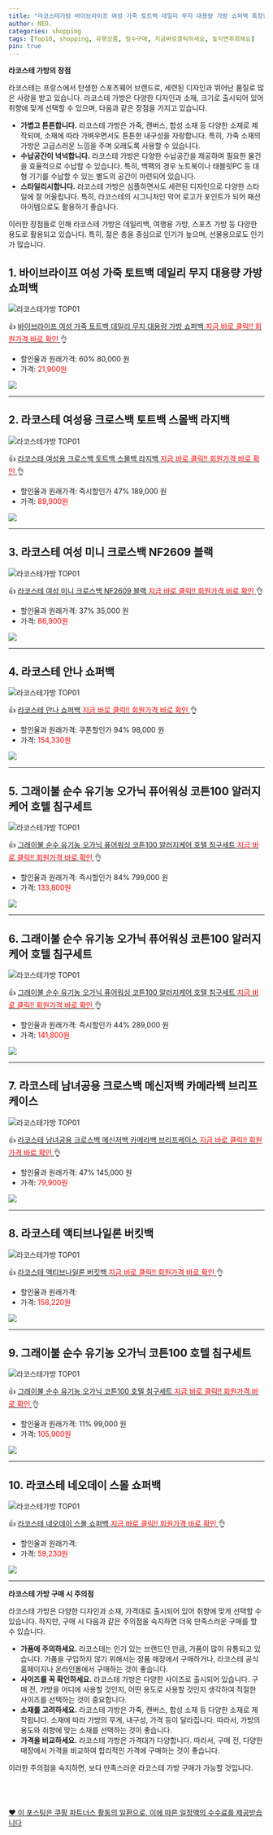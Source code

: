 ```yaml
---
title: "라코스테가방 바이브라이프 여성 가죽 토트백 데일리 무지 대용량 가방 쇼퍼백 특장점 필요 추천 제품 비교 최저 가격 비교 장점 구매 후기 구매평"
author: NEO.
categories: shopping
tags: [Top10, shopping, 유행상품, 필수구매, 지금바로클릭하세요, 놓치면후회해요]
pin: true
---
```

**라코스테 가방의 장점**

라코스테는 프랑스에서 탄생한 스포츠웨어 브랜드로, 세련된 디자인과 뛰어난 품질로 많은 사랑을 받고 있습니다. 라코스테 가방은 다양한 디자인과 소재, 크기로 출시되어 있어 취향에 맞게 선택할 수 있으며, 다음과 같은 장점을 가지고 있습니다.

* **가볍고 튼튼합니다.** 라코스테 가방은 가죽, 캔버스, 합성 소재 등 다양한 소재로 제작되며, 소재에 따라 가벼우면서도 튼튼한 내구성을 자랑합니다. 특히, 가죽 소재의 가방은 고급스러운 느낌을 주며 오래도록 사용할 수 있습니다.
* **수납공간이 넉넉합니다.** 라코스테 가방은 다양한 수납공간을 제공하여 필요한 물건을 효율적으로 수납할 수 있습니다. 특히, 백팩의 경우 노트북이나 태블릿PC 등 대형 기기를 수납할 수 있는 별도의 공간이 마련되어 있습니다.
* **스타일리시합니다.** 라코스테 가방은 심플하면서도 세련된 디자인으로 다양한 스타일에 잘 어울립니다. 특히, 라코스테의 시그니처인 악어 로고가 포인트가 되어 패션 아이템으로도 활용하기 좋습니다.

이러한 장점들로 인해 라코스테 가방은 데일리백, 여행용 가방, 스포츠 가방 등 다양한 용도로 활용되고 있습니다. 특히, 젊은 층을 중심으로 인기가 높으며, 선물용으로도 인기가 많습니다.

   

## 1. 바이브라이프 여성 가죽 토트백 데일리 무지 대용량 가방 쇼퍼백

![라코스테가방 TOP01](https://thumbnail9.coupangcdn.com/thumbnails/remote/490x490ex/image/vendor_inventory/ee34/2a1f586e20cb8bb026f16b9766b53ef5c3643e28f0350e083022409d3b63.png)


👍 [바이브라이프 여성 가죽 토트백 데일리 무지 대용량 가방 쇼퍼백 <font color=red> 지금 바로 클릭!! 회원가격 바로 확인 </font> ](https://link.coupang.com/re/AFFSDP?lptag=AF3617701&subid=GithubCoopas&pageKey=7398831758&traceid=V0-153&itemId=19145747678&vendorItemId=86264912961) 👌 


- 할인율과 원래가격: 60%  80,000   원
- 가격: <span style='color:red'>21,900원</span>

[![](/discount_price.png)](https://link.coupang.com/re/AFFSDP?lptag=AF3617701&subid=GithubCoopas&pageKey=7398831758&traceid=V0-153&itemId=19145747678&vendorItemId=86264912961)

---


   

## 2. 라코스테 여성용 크로스백 토트백 스몰백 라지백

![라코스테가방 TOP01](https://thumbnail6.coupangcdn.com/thumbnails/remote/490x490ex/image/vendor_inventory/8a6b/5f6e29e9f79623c1175cf07d4f472efcadf82951d31898eb351d978eed88.jpg)


👍 [라코스테 여성용 크로스백 토트백 스몰백 라지백 <font color=red> 지금 바로 클릭!! 회원가격 바로 확인 </font> ](https://link.coupang.com/re/AFFSDP?lptag=AF3617701&subid=GithubCoopas&pageKey=7575621122&traceid=V0-153&itemId=19987876095&vendorItemId=87085916117) 👌 


- 할인율과 원래가격: 즉시할인가 47%  189,000   원
- 가격: <span style='color:red'>89,900원</span>

[![](/discount_price.png)](https://link.coupang.com/re/AFFSDP?lptag=AF3617701&subid=GithubCoopas&pageKey=7575621122&traceid=V0-153&itemId=19987876095&vendorItemId=87085916117)

---


   

## 3. 라코스테 여성 미니 크로스백 NF2609 블랙

![라코스테가방 TOP01](https://thumbnail6.coupangcdn.com/thumbnails/remote/490x490ex/image/vendor_inventory/8a6b/5f6e29e9f79623c1175cf07d4f472efcadf82951d31898eb351d978eed88.jpg)


👍 [라코스테 여성 미니 크로스백 NF2609 블랙 <font color=red> 지금 바로 클릭!! 회원가격 바로 확인 </font> ](https://link.coupang.com/re/AFFSDP?lptag=AF3617701&subid=GithubCoopas&pageKey=6956168969&traceid=V0-153&itemId=16918009362&vendorItemId=84095917439) 👌 


- 할인율과 원래가격: 37%  35,000   원
- 가격: <span style='color:red'>86,900원</span>

[![](/discount_price.png)](https://link.coupang.com/re/AFFSDP?lptag=AF3617701&subid=GithubCoopas&pageKey=6956168969&traceid=V0-153&itemId=16918009362&vendorItemId=84095917439)

---


   

## 4. 라코스테 안나 쇼퍼백

![라코스테가방 TOP01](https://thumbnail10.coupangcdn.com/thumbnails/remote/490x490ex/image/retail/images/2023/04/06/16/8/75494ec6-4fda-4340-92b2-5a7ef9ee3c7e.jpg)


👍 [라코스테 안나 쇼퍼백 <font color=red> 지금 바로 클릭!! 회원가격 바로 확인 </font> ](https://link.coupang.com/re/AFFSDP?lptag=AF3617701&subid=GithubCoopas&pageKey=7249150332&traceid=V0-153&itemId=18435968414&vendorItemId=85577305329) 👌 


- 할인율과 원래가격: 쿠폰할인가 94%  98,000   원
- 가격: <span style='color:red'>154,330원</span>

[![](/discount_price.png)](https://link.coupang.com/re/AFFSDP?lptag=AF3617701&subid=GithubCoopas&pageKey=7249150332&traceid=V0-153&itemId=18435968414&vendorItemId=85577305329)

---


   

## 5. 그래이불 순수 유기농 오가닉 퓨어워싱 코튼100 알러지케어 호텔 침구세트

![라코스테가방 TOP01](https://thumbnail8.coupangcdn.com/thumbnails/remote/490x490ex/image/retail/images/4775990737641886-f3850015-2065-4fcf-96a9-628e50bf2dde.jpg)


👍 [그래이불 순수 유기농 오가닉 퓨어워싱 코튼100 알러지케어 호텔 침구세트 <font color=red> 지금 바로 클릭!! 회원가격 바로 확인 </font> ](https://link.coupang.com/re/AFFSDP?lptag=AF3617701&subid=GithubCoopas&pageKey=7115695646&traceid=V0-153&itemId=17802210360&vendorItemId=84966271941) 👌 


- 할인율과 원래가격: 즉시할인가 84%  799,000   원
- 가격: <span style='color:red'>133,800원</span>

[![](/discount_price.png)](https://link.coupang.com/re/AFFSDP?lptag=AF3617701&subid=GithubCoopas&pageKey=7115695646&traceid=V0-153&itemId=17802210360&vendorItemId=84966271941)

---


   

## 6. 그래이불 순수 유기농 오가닉 퓨어워싱 코튼100 알러지케어 호텔 침구세트

![라코스테가방 TOP01](https://thumbnail8.coupangcdn.com/thumbnails/remote/490x490ex/image/retail/images/4775990841135878-ce9bd61a-d330-4479-9cfd-599c0901be5f.jpg)


👍 [그래이불 순수 유기농 오가닉 퓨어워싱 코튼100 알러지케어 호텔 침구세트 <font color=red> 지금 바로 클릭!! 회원가격 바로 확인 </font> ](https://link.coupang.com/re/AFFSDP?lptag=AF3617701&subid=GithubCoopas&pageKey=7115695646&traceid=V0-153&itemId=17802210290&vendorItemId=84966271905) 👌 


- 할인율과 원래가격: 즉시할인가 44%  289,000   원
- 가격: <span style='color:red'>141,800원</span>

[![](/discount_price.png)](https://link.coupang.com/re/AFFSDP?lptag=AF3617701&subid=GithubCoopas&pageKey=7115695646&traceid=V0-153&itemId=17802210290&vendorItemId=84966271905)

---


   

## 7. 라코스테 남녀공용 크로스백 메신저백 카메라백 브리프케이스

![라코스테가방 TOP01](https://thumbnail7.coupangcdn.com/thumbnails/remote/490x490ex/image/vendor_inventory/830a/b4c2346fbc20bf3bb23a0786ee8a05835dddde587f6247f9af4b027f3567.jpg)


👍 [라코스테 남녀공용 크로스백 메신저백 카메라백 브리프케이스 <font color=red> 지금 바로 클릭!! 회원가격 바로 확인 </font> ](https://link.coupang.com/re/AFFSDP?lptag=AF3617701&subid=GithubCoopas&pageKey=7667119608&traceid=V0-153&itemId=20442748777&vendorItemId=87049862561) 👌 


- 할인율과 원래가격: 47%  145,000   원
- 가격: <span style='color:red'>79,900원</span>

[![](/discount_price.png)](https://link.coupang.com/re/AFFSDP?lptag=AF3617701&subid=GithubCoopas&pageKey=7667119608&traceid=V0-153&itemId=20442748777&vendorItemId=87049862561)

---


   

## 8. 라코스테 액티브나일론 버킷백

![라코스테가방 TOP01](https://thumbnail10.coupangcdn.com/thumbnails/remote/490x490ex/image/retail/images/1675266347342627-db6066f1-4546-466a-b6da-d2720ba1e48d.jpg)


👍 [라코스테 액티브나일론 버킷백 <font color=red> 지금 바로 클릭!! 회원가격 바로 확인 </font> ](https://link.coupang.com/re/AFFSDP?lptag=AF3617701&subid=GithubCoopas&pageKey=6740730895&traceid=V0-153&itemId=15735183390&vendorItemId=82949116304) 👌 


- 할인율과 원래가격: 
- 가격: <span style='color:red'>158,220원</span>

[![](/discount_price.png)](https://link.coupang.com/re/AFFSDP?lptag=AF3617701&subid=GithubCoopas&pageKey=6740730895&traceid=V0-153&itemId=15735183390&vendorItemId=82949116304)

---


   

## 9. 그래이불 순수 유기농 오가닉 코튼100 호텔 침구세트

![라코스테가방 TOP01](https://thumbnail7.coupangcdn.com/thumbnails/remote/490x490ex/image/rs_quotation_api/mmkygjlk/fe66eca010e84ba69f91a421a1d07e2b.jpg)


👍 [그래이불 순수 유기농 오가닉 코튼100 호텔 침구세트 <font color=red> 지금 바로 클릭!! 회원가격 바로 확인 </font> ](https://link.coupang.com/re/AFFSDP?lptag=AF3617701&subid=GithubCoopas&pageKey=7144500188&traceid=V0-153&itemId=17564234710&vendorItemId=84731019267) 👌 


- 할인율과 원래가격: 11%  99,000   원
- 가격: <span style='color:red'>105,900원</span>

[![](/discount_price.png)](https://link.coupang.com/re/AFFSDP?lptag=AF3617701&subid=GithubCoopas&pageKey=7144500188&traceid=V0-153&itemId=17564234710&vendorItemId=84731019267)

---


   

## 10. 라코스테 네오데이 스몰 쇼퍼백

![라코스테가방 TOP01](https://thumbnail6.coupangcdn.com/thumbnails/remote/490x490ex/image/rs_quotation_api/jwaqxvd9/470789a477e242338d4cc3ff5308e57d.jpg)


👍 [라코스테 네오데이 스몰 쇼퍼백 <font color=red> 지금 바로 클릭!! 회원가격 바로 확인 </font> ](https://link.coupang.com/re/AFFSDP?lptag=AF3617701&subid=GithubCoopas&pageKey=7234603347&traceid=V0-153&itemId=18366574661&vendorItemId=85510188822) 👌 


- 할인율과 원래가격: 
- 가격: <span style='color:red'>59,230원</span>

[![](/discount_price.png)](https://link.coupang.com/re/AFFSDP?lptag=AF3617701&subid=GithubCoopas&pageKey=7234603347&traceid=V0-153&itemId=18366574661&vendorItemId=85510188822)

---
**라코스테 가방 구매 시 주의점**

라코스테 가방은 다양한 디자인과 소재, 가격대로 출시되어 있어 취향에 맞게 선택할 수 있습니다. 하지만, 구매 시 다음과 같은 주의점을 숙지하면 더욱 만족스러운 구매를 할 수 있습니다.

* **가품에 주의하세요.** 라코스테는 인기 있는 브랜드인 만큼, 가품이 많이 유통되고 있습니다. 가품을 구입하지 않기 위해서는 정품 매장에서 구매하거나, 라코스테 공식 홈페이지나 온라인몰에서 구매하는 것이 좋습니다.
* **사이즈를 꼭 확인하세요.** 라코스테 가방은 다양한 사이즈로 출시되어 있습니다. 구매 전, 가방을 어디에 사용할 것인지, 어떤 용도로 사용할 것인지 생각하여 적절한 사이즈를 선택하는 것이 중요합니다.
* **소재를 고려하세요.** 라코스테 가방은 가죽, 캔버스, 합성 소재 등 다양한 소재로 제작됩니다. 소재에 따라 가방의 무게, 내구성, 가격 등이 달라집니다. 따라서, 가방의 용도와 취향에 맞는 소재를 선택하는 것이 좋습니다.
* **가격을 비교하세요.** 라코스테 가방은 가격대가 다양합니다. 따라서, 구매 전, 다양한 매장에서 가격을 비교하여 합리적인 가격에 구매하는 것이 좋습니다.

이러한 주의점을 숙지하면, 보다 만족스러운 라코스테 가방 구매가 가능할 것입니다.<br><br><br><br><br> [ ❤  이 포스팅은 쿠팡 파트너스 활동의 일환으로, 이에 따른 일정액의 수수료를 제공받습니다](https://link.coupang.com/a/bcEFyh)